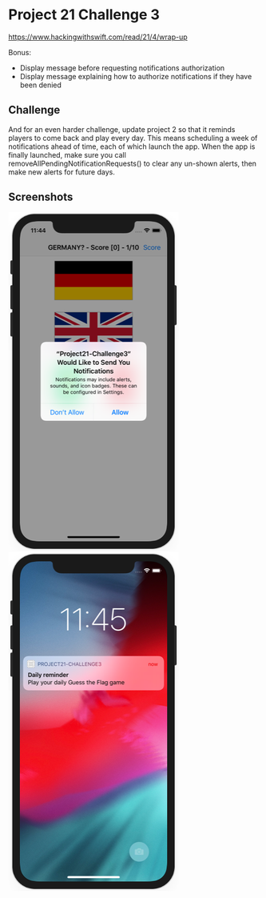 # Project 21 Challenge 3

https://www.hackingwithswift.com/read/21/4/wrap-up

Bonus:
- Display message before requesting notifications authorization
- Display message explaining how to authorize notifications if they have been denied

## Challenge

And for an even harder challenge, update project 2 so that it reminds players to come back and play every day. This means scheduling a week of notifications ahead of time, each of which launch the app. When the app is finally launched, make sure you call removeAllPendingNotificationRequests() to clear any un-shown alerts, then make new alerts for future days.

## Screenshots

![screenshot1](screenshots/screen01.png)
![screenshot1](screenshots/screen02.png)
